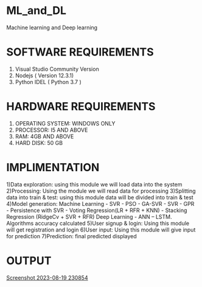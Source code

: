 # ML_and_DL
Machine learning and Deep learning

# SOFTWARE REQUIREMENTS
 1)	Visual Studio Community Version
 2)	Nodejs ( Version 12.3.1)
 3)	Python IDEL ( Python 3.7 )

# HARDWARE REQUIREMENTS

1)	OPERATING SYSTEM: WINDOWS ONLY
2)	PROCESSOR: I5 AND ABOVE
3)	RAM: 4GB AND ABOVE
4)	HARD DISK: 50 GB

# IMPLIMENTATION

1)Data exploration: using this module we will load data into the system
2)Processing: Using the module we will read data for processing
3)Splitting data into train & test: using this module data will be divided into train & test
4)Model generation:
    Machine Learning - SVR - PSO - GA-SVR - SVR - GPR - Persistence with SVR - Voting Regression(LR + RFR + KNN) - Stacking Regression (RidgeCv + SVR + RFR) 
    Deep Learning - ANN – LSTM. Algorithms accuracy calculated
5)User signup & login: Using this module will get registration and login
6)User input: Using this module will give input for prediction
7)Prediction: final predicted displayed


# OUTPUT





[Screenshot 2023-08-19 230854](https://github.com/gowtamyreddy/Machine-learning/assets/142113089/55ee7fbc-1cfc-4eee-86fe-387b30392f02)

